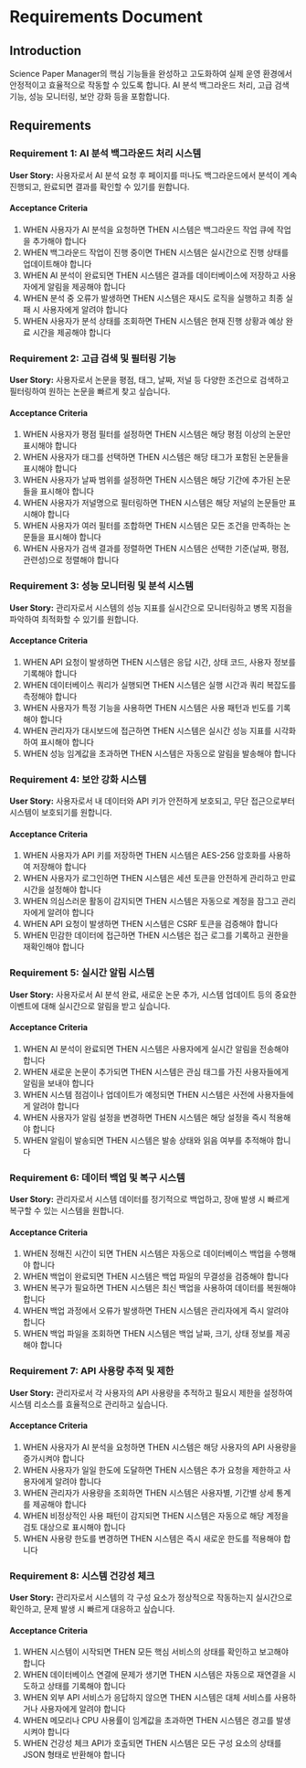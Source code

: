 # Requirements Document

## Introduction

Science Paper Manager의 핵심 기능들을 완성하고 고도화하여 실제 운영 환경에서 안정적이고 효율적으로 작동할 수 있도록 합니다. AI 분석 백그라운드 처리, 고급 검색 기능, 성능 모니터링, 보안 강화 등을 포함합니다.

## Requirements

### Requirement 1: AI 분석 백그라운드 처리 시스템

**User Story:** 사용자로서 AI 분석 요청 후 페이지를 떠나도 백그라운드에서 분석이 계속 진행되고, 완료되면 결과를 확인할 수 있기를 원합니다.

#### Acceptance Criteria

1. WHEN 사용자가 AI 분석을 요청하면 THEN 시스템은 백그라운드 작업 큐에 작업을 추가해야 합니다
2. WHEN 백그라운드 작업이 진행 중이면 THEN 시스템은 실시간으로 진행 상태를 업데이트해야 합니다
3. WHEN AI 분석이 완료되면 THEN 시스템은 결과를 데이터베이스에 저장하고 사용자에게 알림을 제공해야 합니다
4. WHEN 분석 중 오류가 발생하면 THEN 시스템은 재시도 로직을 실행하고 최종 실패 시 사용자에게 알려야 합니다
5. WHEN 사용자가 분석 상태를 조회하면 THEN 시스템은 현재 진행 상황과 예상 완료 시간을 제공해야 합니다

### Requirement 2: 고급 검색 및 필터링 기능

**User Story:** 사용자로서 논문을 평점, 태그, 날짜, 저널 등 다양한 조건으로 검색하고 필터링하여 원하는 논문을 빠르게 찾고 싶습니다.

#### Acceptance Criteria

1. WHEN 사용자가 평점 필터를 설정하면 THEN 시스템은 해당 평점 이상의 논문만 표시해야 합니다
2. WHEN 사용자가 태그를 선택하면 THEN 시스템은 해당 태그가 포함된 논문들을 표시해야 합니다
3. WHEN 사용자가 날짜 범위를 설정하면 THEN 시스템은 해당 기간에 추가된 논문들을 표시해야 합니다
4. WHEN 사용자가 저널명으로 필터링하면 THEN 시스템은 해당 저널의 논문들만 표시해야 합니다
5. WHEN 사용자가 여러 필터를 조합하면 THEN 시스템은 모든 조건을 만족하는 논문들을 표시해야 합니다
6. WHEN 사용자가 검색 결과를 정렬하면 THEN 시스템은 선택한 기준(날짜, 평점, 관련성)으로 정렬해야 합니다

### Requirement 3: 성능 모니터링 및 분석 시스템

**User Story:** 관리자로서 시스템의 성능 지표를 실시간으로 모니터링하고 병목 지점을 파악하여 최적화할 수 있기를 원합니다.

#### Acceptance Criteria

1. WHEN API 요청이 발생하면 THEN 시스템은 응답 시간, 상태 코드, 사용자 정보를 기록해야 합니다
2. WHEN 데이터베이스 쿼리가 실행되면 THEN 시스템은 실행 시간과 쿼리 복잡도를 측정해야 합니다
3. WHEN 사용자가 특정 기능을 사용하면 THEN 시스템은 사용 패턴과 빈도를 기록해야 합니다
4. WHEN 관리자가 대시보드에 접근하면 THEN 시스템은 실시간 성능 지표를 시각화하여 표시해야 합니다
5. WHEN 성능 임계값을 초과하면 THEN 시스템은 자동으로 알림을 발송해야 합니다

### Requirement 4: 보안 강화 시스템

**User Story:** 사용자로서 내 데이터와 API 키가 안전하게 보호되고, 무단 접근으로부터 시스템이 보호되기를 원합니다.

#### Acceptance Criteria

1. WHEN 사용자가 API 키를 저장하면 THEN 시스템은 AES-256 암호화를 사용하여 저장해야 합니다
2. WHEN 사용자가 로그인하면 THEN 시스템은 세션 토큰을 안전하게 관리하고 만료 시간을 설정해야 합니다
3. WHEN 의심스러운 활동이 감지되면 THEN 시스템은 자동으로 계정을 잠그고 관리자에게 알려야 합니다
4. WHEN API 요청이 발생하면 THEN 시스템은 CSRF 토큰을 검증해야 합니다
5. WHEN 민감한 데이터에 접근하면 THEN 시스템은 접근 로그를 기록하고 권한을 재확인해야 합니다

### Requirement 5: 실시간 알림 시스템

**User Story:** 사용자로서 AI 분석 완료, 새로운 논문 추가, 시스템 업데이트 등의 중요한 이벤트에 대해 실시간으로 알림을 받고 싶습니다.

#### Acceptance Criteria

1. WHEN AI 분석이 완료되면 THEN 시스템은 사용자에게 실시간 알림을 전송해야 합니다
2. WHEN 새로운 논문이 추가되면 THEN 시스템은 관심 태그를 가진 사용자들에게 알림을 보내야 합니다
3. WHEN 시스템 점검이나 업데이트가 예정되면 THEN 시스템은 사전에 사용자들에게 알려야 합니다
4. WHEN 사용자가 알림 설정을 변경하면 THEN 시스템은 해당 설정을 즉시 적용해야 합니다
5. WHEN 알림이 발송되면 THEN 시스템은 발송 상태와 읽음 여부를 추적해야 합니다

### Requirement 6: 데이터 백업 및 복구 시스템

**User Story:** 관리자로서 시스템 데이터를 정기적으로 백업하고, 장애 발생 시 빠르게 복구할 수 있는 시스템을 원합니다.

#### Acceptance Criteria

1. WHEN 정해진 시간이 되면 THEN 시스템은 자동으로 데이터베이스 백업을 수행해야 합니다
2. WHEN 백업이 완료되면 THEN 시스템은 백업 파일의 무결성을 검증해야 합니다
3. WHEN 복구가 필요하면 THEN 시스템은 최신 백업을 사용하여 데이터를 복원해야 합니다
4. WHEN 백업 과정에서 오류가 발생하면 THEN 시스템은 관리자에게 즉시 알려야 합니다
5. WHEN 백업 파일을 조회하면 THEN 시스템은 백업 날짜, 크기, 상태 정보를 제공해야 합니다

### Requirement 7: API 사용량 추적 및 제한

**User Story:** 관리자로서 각 사용자의 API 사용량을 추적하고 필요시 제한을 설정하여 시스템 리소스를 효율적으로 관리하고 싶습니다.

#### Acceptance Criteria

1. WHEN 사용자가 AI 분석을 요청하면 THEN 시스템은 해당 사용자의 API 사용량을 증가시켜야 합니다
2. WHEN 사용자가 일일 한도에 도달하면 THEN 시스템은 추가 요청을 제한하고 사용자에게 알려야 합니다
3. WHEN 관리자가 사용량을 조회하면 THEN 시스템은 사용자별, 기간별 상세 통계를 제공해야 합니다
4. WHEN 비정상적인 사용 패턴이 감지되면 THEN 시스템은 자동으로 해당 계정을 검토 대상으로 표시해야 합니다
5. WHEN 사용량 한도를 변경하면 THEN 시스템은 즉시 새로운 한도를 적용해야 합니다

### Requirement 8: 시스템 건강성 체크

**User Story:** 관리자로서 시스템의 각 구성 요소가 정상적으로 작동하는지 실시간으로 확인하고, 문제 발생 시 빠르게 대응하고 싶습니다.

#### Acceptance Criteria

1. WHEN 시스템이 시작되면 THEN 모든 핵심 서비스의 상태를 확인하고 보고해야 합니다
2. WHEN 데이터베이스 연결에 문제가 생기면 THEN 시스템은 자동으로 재연결을 시도하고 상태를 기록해야 합니다
3. WHEN 외부 API 서비스가 응답하지 않으면 THEN 시스템은 대체 서비스를 사용하거나 사용자에게 알려야 합니다
4. WHEN 메모리나 CPU 사용률이 임계값을 초과하면 THEN 시스템은 경고를 발생시켜야 합니다
5. WHEN 건강성 체크 API가 호출되면 THEN 시스템은 모든 구성 요소의 상태를 JSON 형태로 반환해야 합니다